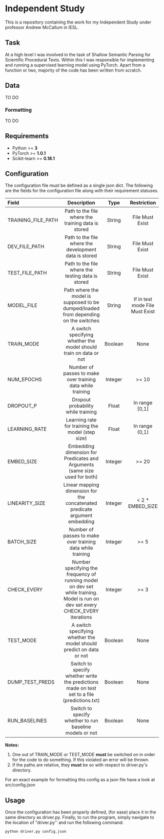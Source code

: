 # Independent Study

This is a repository containing the work for my Independent Study under professor Andrew McCallum
in IESL.

## Task

At a high level I was involved in the task of Shallow Semantic Parsing for Scientific Procedural Texts. Within this I was responsible for implementing and running a supervised learning model using PyTorch. Apart from a function or two, majority of the code has been written from scratch.

## Data
TO DO
### Formatting
TO DO

## Requirements
- Python >= **3**
- PyTorch >= **1.0.1**
- Scikit-learn >= **0.18.1**


## Configuration
The configuration file must be defined as a single json dict. The following are the fields for the configuration file along with their requirement statuses.

| Field        | Description |Type           | Restriction  | Required
| :------------- | :-------------:| :-------------:| :-----:|  :-----:|
| TRAINING_FILE_PATH | Path to the file where the training data is stored | String | File Must Exist | Always|
| DEV_FILE_PATH  | Path to the file where the development data is stored | String |   File Must Exist | Always|
| TEST_FILE_PATH | Path to the file where the testing data is stored | String  |    File Must Exist | Always|
| MODEL_FILE | Path where the model is supposed to be dumped/loaded from depending on the switches | String  |  If in test mode File Must Exist | Always|
| TRAIN_MODE | A switch specifying whether the model should train on data or not| Boolean  |    None | Always|
| NUM_EPOCHS | Number of passes to make over training data while training | Integer  |  >= 10 | Only if in train mode|
| DROPOUT_P | Dropout probability while training | Float  |  In range [0,1] | Only if in train mode|
| LEARNING_RATE | Learning rate for training the model (step size) | Float  |    In range (0,1) | Only if in train mode|
| EMBED_SIZE | Embedding dimension for Predicates and Arguments (same size used for both) | Integer |  >= 20 | Only if in train mode|
| LINEARITY_SIZE | Linear mapping dimension for the concatenated predicate argument embedding| Integer  |  < 2 * EMBED_SIZE | Only if in train mode|
| BATCH_SIZE | Number of passes to make over training data while training| Integer  |  >= 5 | Only if in train mode|
| CHECK_EVERY | Number specifying the frequency of running model on dev set while training. Model is run on dev set every CHECK_EVERY   iterations| Integer  |  >= 3 | Only if in train mode|
| TEST_MODE | A switch specifying whether the model should predict on data or not| Boolean  |    None | Always|
| DUMP_TEST_PREDS | Switch to specify whether write the predictions made on test set to a file (predictions.txt)| Boolean  |    None | Only if in test mode|
| RUN_BASELINES | Switch to specify whether to run baseline models or not| Boolean  |  None | Only if in test mode|



**Notes:**
1. One out of TRAIN_MODE or TEST_MODE **must** be switched on in order for the code to do something. If this violated an error will be thrown.
2. If the paths are relative, they **must** be so with respect to driver.py's directory.

For an exact example for formatting this config as a json file have a look at src/config.json


## Usage
Once the configuration has been properly defined, (for ease) place it in the same directory as driver.py.
Finally, to run the program, simply navigate to the location of "driver.py'' and run the following command:
```bash
python driver.py config.json
```
